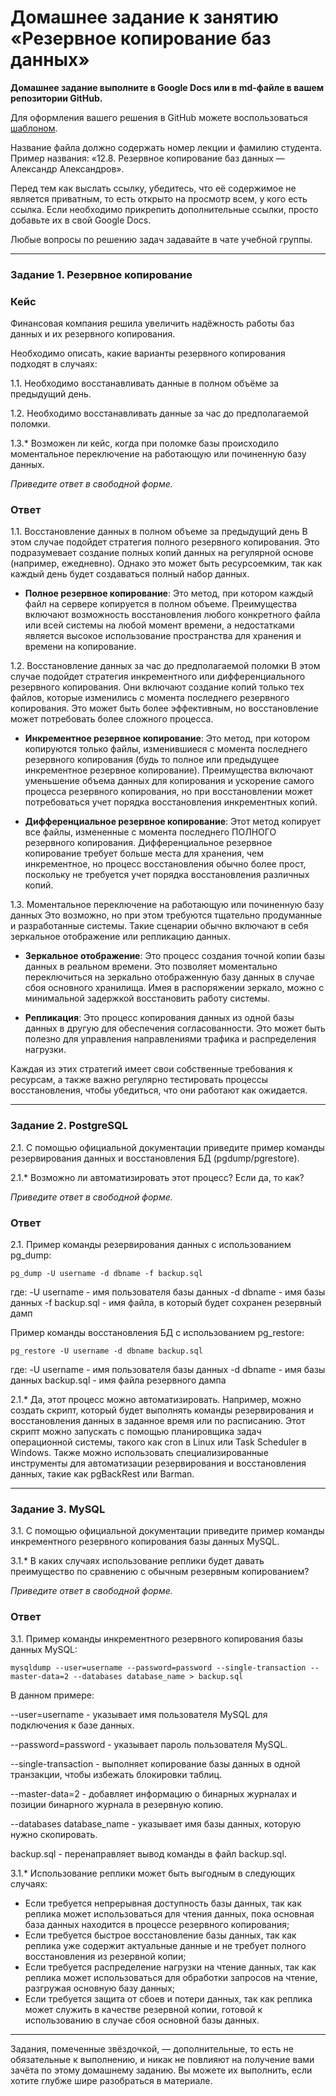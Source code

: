 # Домашнее задание к занятию «Резервное копирование баз данных»

**Домашнее задание выполните в Google Docs или в md-файле в вашем репозитории GitHub.** 

Для оформления вашего решения в GitHub можете воспользоваться [шаблоном](https://github.com/netology-code/sys-pattern-homework).

Название файла должно содержать номер лекции и фамилию студента. Пример названия: «12.8. Резервное копирование баз данных — Александр Александров».

Перед тем как выслать ссылку, убедитесь, что её содержимое не является приватным, то есть открыто на просмотр всем, у кого есть ссылка. Если необходимо прикрепить дополнительные ссылки, просто добавьте их в свой Google Docs.

Любые вопросы по решению задач задавайте в чате учебной группы.

---

### Задание 1. Резервное копирование

### Кейс
Финансовая компания решила увеличить надёжность работы баз данных и их резервного копирования. 

Необходимо описать, какие варианты резервного копирования подходят в случаях: 

1.1. Необходимо восстанавливать данные в полном объёме за предыдущий день.

1.2. Необходимо восстанавливать данные за час до предполагаемой поломки.

1.3.* Возможен ли кейс, когда при поломке базы происходило моментальное переключение на работающую или починенную базу данных.

*Приведите ответ в свободной форме.*

### Ответ

1.1. Восстановление данных в полном объеме за предыдущий день
В этом случае подойдет стратегия полного резервного копирования. Это подразумевает создание полных копий данных на регулярной основе (например, ежедневно). Однако это может быть ресурсоемким, так как каждый день будет создаваться полный набор данных.

- **Полное резервное копирование**: Это метод, при котором каждый файл на сервере копируется в полном объеме. Преимущества включают возможность восстановления любого конкретного файла или всей системы на любой момент времени, а недостатками является высокое использование пространства для хранения и времени на копирование.

1.2. Восстановление данных за час до предполагаемой поломки
В этом случае подойдет стратегия инкрементного или дифференциального резервного копирования. Они включают создание копий только тех файлов, которые изменились с момента последнего резервного копирования. Это может быть более эффективным, но восстановление может потребовать более сложного процесса.

- **Инкрементное резервное копирование**: Это метод, при котором копируются только файлы, изменившиеся с момента последнего резервного копирования (будь то полное или предыдущее инкрементное резервное копирование). Преимущества включают уменьшение объема данных для копирования и ускорение самого процесса резервного копирования, но при восстановлении может потребоваться учет порядка восстановления инкрементных копий.

- **Дифференциальное резервное копирование**: Этот метод копирует все файлы, измененные с момента последнего ПОЛНОГО резервного копирования. Дифференциальное резервное копирование требует больше места для хранения, чем инкрементное, но процесс восстановления обычно более прост, поскольку не требуется учет порядка восстановления различных копий.

1.3. Моментальное переключение на работающую или починенную базу данных
Это возможно, но при этом требуются тщательно продуманные и разработанные системы. Такие сценарии обычно включают в себя зеркальное отображение или репликацию данных.

- **Зеркальное отображение**: Это процесс создания точной копии базы данных в реальном времени. Это позволяет моментально переключиться на зеркально отображенную базу данных в случае сбоя основного хранилища. Имея в распоряжении зеркало, можно с минимальной задержкой восстановить работу системы.

- **Репликация**: Это процесс копирования данных из одной базы данных в другую для обеспечения согласованности. Это может быть полезно для управления направлениями трафика и распределения нагрузки.

Каждая из этих стратегий имеет свои собственные требования к ресурсам, а также важно регулярно тестировать процессы восстановления, чтобы убедиться, что они работают как ожидается.

---

### Задание 2. PostgreSQL

2.1. С помощью официальной документации приведите пример команды резервирования данных и восстановления БД (pgdump/pgrestore).

2.1.* Возможно ли автоматизировать этот процесс? Если да, то как?

*Приведите ответ в свободной форме.*

### Ответ

2.1.
Пример команды резервирования данных с использованием pg_dump:

```
pg_dump -U username -d dbname -f backup.sql
```

где:
-U username - имя пользователя базы данных
-d dbname - имя базы данных
-f backup.sql - имя файла, в который будет сохранен резервный дамп

Пример команды восстановления БД с использованием pg_restore:

```
pg_restore -U username -d dbname backup.sql
```

где:
-U username - имя пользователя базы данных
-d dbname - имя базы данных
backup.sql - имя файла резервного дампа

2.1.* Да, этот процесс можно автоматизировать. Например, можно создать скрипт, который будет выполнять команды резервирования и восстановления данных в заданное время или по расписанию. Этот скрипт можно запускать с помощью планировщика задач операционной системы, такого как cron в Linux или Task Scheduler в Windows. Также можно использовать специализированные инструменты для автоматизации резервирования и восстановления данных, такие как pgBackRest или Barman.

---

### Задание 3. MySQL

3.1. С помощью официальной документации приведите пример команды инкрементного резервного копирования базы данных MySQL. 

3.1.* В каких случаях использование реплики будет давать преимущество по сравнению с обычным резервным копированием?

*Приведите ответ в свободной форме.*

### Ответ

3.1.
Пример команды инкрементного резервного копирования базы данных MySQL:

```
mysqldump --user=username --password=password --single-transaction --master-data=2 --databases database_name > backup.sql
```

В данном примере:

--user=username - указывает имя пользователя MySQL для подключения к базе данных.

--password=password - указывает пароль пользователя MySQL.

--single-transaction - выполняет копирование базы данных в одной транзакции, чтобы избежать блокировки таблиц.

--master-data=2 - добавляет информацию о бинарных журналах и позиции бинарного журнала в резервную копию.

--databases database_name - указывает имя базы данных, которую нужно скопировать.

backup.sql - перенаправляет вывод команды в файл backup.sql.

3.1.* Использование реплики может быть выгодным в следующих случаях:
- Если требуется непрерывная доступность базы данных, так как реплика может использоваться для чтения данных, пока основная база данных находится в процессе резервного копирования;
- Если требуется быстрое восстановление базы данных, так как реплика уже содержит актуальные данные и не требует полного восстановления из резервной копии;
- Если требуется распределение нагрузки на чтение данных, так как реплика может использоваться для обработки запросов на чтение, разгружая основную базу данных;
- Если требуется защита от сбоев и потери данных, так как реплика может служить в качестве резервной копии, готовой к использованию в случае сбоя основной базы данных.

---

Задания, помеченные звёздочкой, — дополнительные, то есть не обязательные к выполнению, и никак не повлияют на получение вами зачёта по этому домашнему заданию. Вы можете их выполнить, если хотите глубже шире разобраться в материале.
